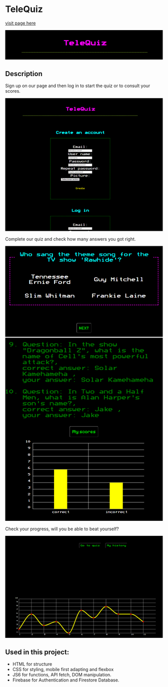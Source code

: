 # TeleQuiz
[visit page here](https://juhing-99.github.io/secQuiz/)

![Title](./assets/readmeTitle.png)

## Description

Sign up on our page and then log in to start the quiz or to consult your scores.

![Sign up and Log in](./assets/readme1.png)

Complete our quiz and check how many answers you got right.

![Example question](./assets/readme2.png)
![Check answers and chart](./assets/readme3.png)

Check your progress, will you be able to beat yourself?

![progress chart](./assets/readme4.png)


## Used in this project:

- HTML for structure
- CSS for styling, mobile first adapting and flexbox
- JS6 for  functions, API fetch, DOM manipulation.
- Firebase for Authentication and Firestore Database.

